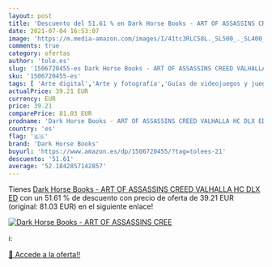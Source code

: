 ```yaml
---
layout: post
title: 'Descuento del 51.61 % en Dark Horse Books - ART OF ASSASSINS CREE'
date: 2021-07-04 16:53:07
image: 'https://m.media-amazon.com/images/I/41tc3RLCS8L._SL500_._SL400_.jpg'
comments: true
category: ofertas
author: 'tole.es'
slug: '1506720455-es Dark Horse Books - ART OF ASSASSINS CREED VALHALLA HC DLX ED'
sku: '1506720455-es'
tags: [ 'Arte digital','Arte y fotografía','Guías de videojuegos y juegos para PC','Informática, internet y medios digitales','Libros','Otros productos de multimedia y técnicas','dark horse books', ]
actualPrice: 39.21 EUR
currency: EUR
price: 39.21
comparePrice: 81.03 EUR
prodname: 'Dark Horse Books - ART OF ASSASSINS CREED VALHALLA HC DLX ED'
country: 'es'
flag: '🇪🇸'
brand: 'Dark Horse Books'
buyurl: 'https://www.amazon.es/dp/1506720455/?tag=tolees-21'
descuento: '51.61'
average: '52.1842857142857'
---
```


Tienes [Dark Horse Books - ART OF ASSASSINS CREED VALHALLA HC DLX ED](https://www.amazon.es/dp/1506720455/?tag=tolees-21) con un 51.61 % de descuento con precio de oferta de 39.21 EUR (original: 81.03 EUR) en el siguiente enlace!

[![Dark Horse Books - ART OF ASSASSINS CREE](https://m.media-amazon.com/images/I/41tc3RLCS8L._SL500_._SL400_.jpg)](https://www.amazon.es/dp/1506720455/?tag=tolees-21)

ℹ️:


[🛒 Accede a la oferta!!](https://www.amazon.es/dp/1506720455/?tag=tolees-21)
